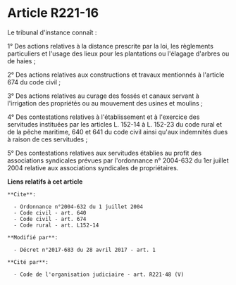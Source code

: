 # Article R221-16

Le tribunal d'instance connaît :

1° Des actions relatives à la distance prescrite par la loi, les règlements particuliers et l'usage des lieux pour les
plantations ou l'élagage d'arbres ou de haies ;

2° Des actions relatives aux constructions et travaux mentionnés à l'article 674 du code civil ;

3° Des actions relatives au curage des fossés et canaux servant à l'irrigation des propriétés ou au mouvement des usines et
moulins ;

4° Des contestations relatives à l'établissement et à l'exercice des servitudes instituées par les articles L. 152-14 à L.
152-23 du code rural et de la pêche maritime, 640 et 641 du code civil ainsi qu'aux indemnités dues à raison de ces
servitudes ;

5° Des contestations relatives aux servitudes établies au profit des associations syndicales prévues par l'ordonnance n°
2004-632 du 1er juillet 2004 relative aux associations syndicales de propriétaires.

**Liens relatifs à cet article**

	**Cite**:

	  - Ordonnance n°2004-632 du 1 juillet 2004
	  - Code civil - art. 640
	  - Code civil - art. 674
	  - Code rural - art. L152-14

	**Modifié par**:

	  - Décret n°2017-683 du 28 avril 2017 - art. 1

	**Cité par**:

	  - Code de l'organisation judiciaire - art. R221-48 (V)
